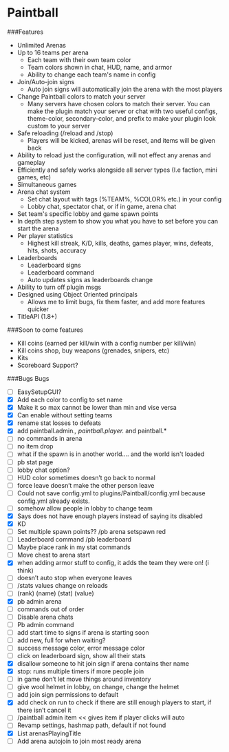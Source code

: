 # Paintball
###Features
* Unlimited Arenas
* Up to 16 teams per arena
    * Each team with their own team color
    * Team colors shown in chat, HUD, name, and armor
    * Ability to change each team's name in config
* Join/Auto-join signs
    * Auto join signs will automatically join the arena with the most players
* Change Paintball colors to match your server
    * Many servers have chosen colors to match their server. You can make the plugin match your server or chat with two useful configs, theme-color, secondary-color, and prefix to make your plugin look custom to your server
* Safe reloading (/reload and /stop) 
    * Players will be kicked, arenas will be reset, and items will be given back
* Ability to reload just the configuration, will not effect any arenas and gameplay
* Efficiently and safely works alongside all server types (I.e faction, mini games, etc)
* Simultaneous games
* Arena chat system
    * Set chat layout with tags (%TEAM%, %COLOR% etc.) in your config
    * Lobby chat, spectator chat, or if in game, arena chat
* Set team's specific lobby and game spawn points
* In depth step system to show you what you have to set before you can start the arena
* Per player statistics
    * Highest kill streak, K/D, kills, deaths, games player, wins, defeats, hits, shots, accuracy
* Leaderboards
    * Leaderboard signs
    * Leaderboard command
    * Auto updates signs as leaderboards change
* Ability to turn off plugin msgs
* Designed using Object Oriented principals
    * Allows me to limit bugs, fix them faster, and add more features quicker
* TitleAPI (1.8+)

###Soon to come features
* Kill coins (earned per kill/win with a config number per kill/win)
* Kill coins shop, buy weapons (grenades, snipers, etc)
* Kits
* Scoreboard Support?

###Bugs
Bugs
- [ ] EasySetupGUI?
- [x] Add each color to config to set name
- [x] Make it so max cannot be lower than min and vise versa
- [x] Can enable without setting teams
- [x] rename stat losses to defeats
- [x] add paintball.admin.*, paintball.player.* and paintball.*
- [ ] no commands in arena
- [ ] no item drop
- [ ] what if the spawn is in another world.... and the world isn't loaded
- [ ] pb stat page
- [ ] lobby chat option?
- [ ] HUD color sometimes doesn’t go back to normal
- [ ] force leave doesn’t make the other person leave
- [ ] Could not save config.yml to plugins/Paintball/config.yml because config.yml already exists.
- [ ] somehow allow people in lobby to change team
- [x] Says does not have enough players instead of saying its disabled
- [x] KD 
- [ ] Set multiple spawn points?? /pb arena setspawn red <number>
- [ ] Leaderboard command /pb leaderboard <stat>
- [ ] Maybe place rank in my stat commands
- [ ] Move chest to arena start
- [x] when adding armor stuff to config, it adds the team they were on! (i think)
- [ ] doesn’t auto stop when everyone leaves
- [ ] /stats values change on reloads
- [ ] (rank) (name) (stat) (value)
- [x] pb admin arena
- [ ] commands out of order
- [ ] Disable arena chats
- [ ] Pb admin command <command>
- [ ] add start time to signs if arena is starting soon
- [ ] add new, full for when waiting?
- [ ] success message color, error message color
- [ ] click on leaderboard sign, show all their stats
- [x] disallow someone to hit join sign if arena contains ther name 
- [x] stop: runs multiple timers if more people join
- [ ] in game don’t let move things around inventory
- [ ] give wool helmet in lobby, on change, change the helmet
- [ ] add join sign permissions to default
- [x] add check on run to check if there are still enough players to start, if there isn’t cancel it
- [ ] /paintball admin item << gives item if player clicks will auto 
- [ ] Revamp settings, hashmap path, default if not found
- [x] List<Arena> arenasPlayingTitle
- [ ] Add arena autojoin to join most ready arena
